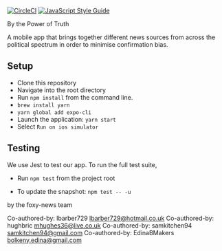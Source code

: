 [![CircleCI](https://circleci.com/gh/rayswilling/PowerOfTruth.svg?style=svg)](https://circleci.com/gh/rayswilling/PowerOfTruth)
[![JavaScript Style Guide](https://img.shields.io/badge/code_style-standard-brightgreen.svg)](https://standardjs.com)

 By the Power of Truth

A mobile app that brings together different news sources from across the political spectrum in order to minimise confirmation bias.

## Setup

- Clone this repository
- Navigate into the root directory
- Run `npm install` from the command line.
- `brew install yarn`
- `yarn global add expo-cli`
- Launch the application: `yarn start`
- Select `Run on ios simulator`


## Testing

We use Jest to test our app. To run the full test suite,
- Run `npm test` from the project root

- To update the snapshot: `npm test -- -u`


by the foxy-news team

Co-authored-by: lbarber729 <lbarber729@hotmail.co.uk>
Co-authored-by: hughbric <mhughes36@live.co.uk>
Co-authored-by: samkitchen94 <samkitchen94@gmail.com>
Co-authored-by: EdinaBMakers <bolkeny.edina@gmail.com>

